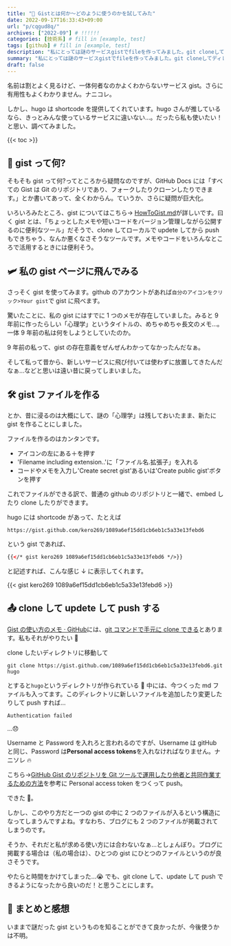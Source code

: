 ```yaml
---
title: "🧐 Gistとは何か〜どのように使うのかを試してみた"
date: 2022-09-17T16:33:43+09:00
url: "p/cqgud8q/"
archives: ["2022-09"] # !!!!!!
categories: [技術系] # fill in [example, test]
tags: [github] # fill in [example, test]
description: "私にとっては謎のサービスgistでfileを作ってみました。git cloneしてディレクトリを作り、ローカルからpushまで試しています。" # add description
summary: "私にとっては謎のサービスgistでfileを作ってみました。git cloneしてディレクトリを作り、ローカルからpushまで試しています。"
draft: false
---
```


名前は割とよく見るけど、一体何者なのかよくわからないサービス gist。さらに有用性もよくわかりません。ナニコレ。

しかし、hugo は shortcode を提供してくれています。hugo さんが推しているなら、きっとみんな使っているサービスに違いない…。だったら私も使いたい！と思い、調べてみました。

{{< toc >}}

## 🤔 gist って何?

そもそも gist って何?ってところから疑問なのですが、GitHub Docs には「すべての Gist は Git のリポジトリであり、フォークしたりクローンしたりできます。」とか書いてあって、全くわからん。ていうか、さらに疑問が巨大化。

いろいろみたところ、gist についてはこちら-> [HowToGist\.md](https://gist.github.com/t-nissie/9580883)が詳しいです。曰く gist とは、「ちょっとしたメモや短いコードをバージョン管理しながら公開するのに便利なツール」だそうで、clone してローカルで updete してから push もできちゃう、なんか悪くなさそうなツールです。メモやコードをいろんなところで活用するときには便利そう。

## 🛩 私の gist ページに飛んでみる

さっそく gist を使ってみます。github のアカウントがあれば`自分のアイコンをクリック>Your gist`で gist に飛べます。

驚いたことに、私の gist にはすでに 1 つのメモが存在していました。みると 9 年前に作ったらしい「心理学」というタイトルの、めちゃめちゃ長文のメモ…。一体 9 年前の私は何をしようとしていたのか。

9 年前の私って、gist の存在意義をぜんぜんわかってなかったんだなぁ。

そして私って昔から、新しいサービスに飛び付いては使わずに放置してきたんだなぁ…などと思いは遠い昔に戻ってしまいました。

## 🛠️ gist ファイルを作る

とか、昔に浸るのは大概にして、謎の「心理学」は残しておいたまま、新たに gist を作ることにしました。

ファイルを作るのはカンタンです。

- アイコンの左にある＋を押す
- 'Filename including extension..'に「ファイル名.拡張子」を入れる
- コードやメモを入力し'Create secret gist'あるいは'Create public gist'ボタンを押す

これでファイルができる訳で、普通の github のリポジトリと一緒で、embed したり clone したりができます。

hugo には shortcode があって、たとえば

```
https://gist.github.com/kero269/1089a6ef15dd1cb6eb1c5a33e13febd6
```

という gist であれば、

```html
{{</* gist kero269 1089a6ef15dd1cb6eb1c5a33e13febd6 */>}}
```

と記述すれば、こんな感じ ↓ に表示してくれます。

{{< gist kero269 1089a6ef15dd1cb6eb1c5a33e13febd6 >}}

## 📤 clone して updete して push する

[Gist の使い方のメモ · GitHub](https://gist.github.com/t-nissie/9580883)には、[git コマンドで手元に clone できる](https://gist.github.com/t-nissie/9580883#git%E3%82%B3%E3%83%9E%E3%83%B3%E3%83%89%E3%81%A7%E6%89%8B%E3%82%82%E3%81%A8%E3%81%ABclone%E3%81%A7%E3%81%8D%E3%82%8B)とあります。私もそれがやりたい 💨

clone したいディレクトリに移動して

```
git clone https://gist.github.com/1089a6ef15dd1cb6eb1c5a33e13febd6.git hugo
```

とすると`hugo`というディレクトリが作られている 🎉 中には、今つくった md ファイルも入ってます。このディレクトリに新しいファイルを追加したり変更したりして push すれば...

`Authentication failed`

…😞

Username と Password を入れろと言われるのですが、Username は gitHub と同じ、Password は**Personal access tokens**を入れなければなりません。ナニソレ 🔥

こちら->[GitHub Gist のリポジトリを Git ツールで運用したり他者と共同作業するための方法](https://monomonotech.jp/kurage/memo/m220316_githubgist_gittool.html)を参考に Personal access token をつくって push。

できた 🎉。

しかし、このやり方だと一つの gist の中に 2 つのファイルが入るという構造になってしまうんですよね。すなわち、ブログにも 2 つのファイルが掲載されてしまうのです。

そうか、それだと私が求める使い方には合わないなぁ…としょんぼり。ブログに掲載する場合は（私の場合は）、ひとつの gist にひとつのファイルというのが良さそうです。

やたらと時間をかけてしまった…😭 でも、git clone して、update して push できるようになったから良いのだ！と思うことにします。

## 🐸 まとめと感想

いままで謎だった gist というものを知ることができて良かったが、今後使うかは不明。
